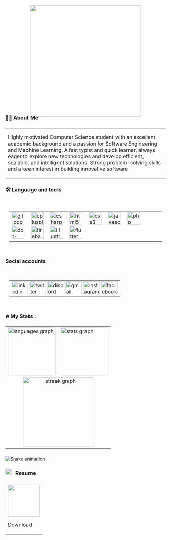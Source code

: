 <div align="center">
  <img height="350" style="margin-bottom:-30px" src="https://github.com/user-attachments/assets/956783c6-c7f9-4e31-b4a0-cadfa260f9f6"  />
</div>

###

<div>

<h3 align="left">👩‍💻  About Me</h3>

###

<table>
  <tr>
    <td>
      <p align="left" >Highly motivated Computer Science student with an excellent academic background and a passion for Software Engineering and Machine Learning. A fast typist and quick learner, always eager to explore new technologies and develop efficient, scalable, and intelligent solutions. Strong problem-solving skills and a keen interest in building innovative software</p>
    </td>
  </tr>
</table>

</div>

###

<h3 align="left">🛠 Language and tools</h3>

###

<div align="left"  style="border:2px solid white; padding:10px">
  <table>
  <tr>
    <td>
      <img src="https://cdn.jsdelivr.net/gh/devicons/devicon/icons/git/git-original.svg" height="40" alt="git logo"  />
  <img width="12" />
  <img src="https://cdn.jsdelivr.net/gh/devicons/devicon/icons/cplusplus/cplusplus-original.svg" height="40" alt="cplusplus logo"  />
  <img width="12" />
  <img src="https://cdn.jsdelivr.net/gh/devicons/devicon/icons/csharp/csharp-original.svg" height="40" alt="csharp logo"  />
  <img width="12" />
  <img src="https://cdn.jsdelivr.net/gh/devicons/devicon/icons/html5/html5-original.svg" height="40" alt="html5 logo"  />
  <img width="12" />
  <img src="https://cdn.jsdelivr.net/gh/devicons/devicon/icons/css3/css3-original.svg" height="40" alt="css3 logo"  />
  <img width="12" />
  <img src="https://cdn.jsdelivr.net/gh/devicons/devicon/icons/javascript/javascript-original.svg" height="40" alt="javascript logo"  />
  <img width="12" />
  <img src="https://cdn.jsdelivr.net/gh/devicons/devicon/icons/php/php-original.svg" height="40" alt="php logo"  />
  <img width="12" />
  <img src="https://cdn.jsdelivr.net/gh/devicons/devicon/icons/dot-net/dot-net-original.svg" height="40" alt="dot-net logo"  />
  <img width="12" />
  <img src="https://cdn.jsdelivr.net/gh/devicons/devicon/icons/firebase/firebase-plain-wordmark.svg" height="40" alt="firebase logo"  />
  <img width="12" />
  <img src="https://cdn.jsdelivr.net/gh/devicons/devicon/icons/illustrator/illustrator-plain.svg" height="40" alt="illustrator logo"  />
  <img width="12" />
  <img src="https://cdn.jsdelivr.net/gh/devicons/devicon/icons/flutter/flutter-original.svg" height="40" alt="flutter logo"  />
    </td>
  </tr>
</table>
 
</div>

###

<h3 align="left"> Social accounts</h3>

###

<div align="left"  style="border:2px solid white; padding:10px">
  <table>
  <tr>
    <td>
       <img src="https://raw.githubusercontent.com/maurodesouza/profile-readme-generator/master/src/assets/icons/social/linkedin/default.svg" width="52" height="40" alt="linkedin logo"  />
  <img src="https://raw.githubusercontent.com/maurodesouza/profile-readme-generator/master/src/assets/icons/social/twitter/default.svg" width="52" height="40" alt="twitter logo"  />
  <img src="https://raw.githubusercontent.com/maurodesouza/profile-readme-generator/master/src/assets/icons/social/discord/default.svg" width="52" height="40" alt="discord logo"  />
  <img src="https://raw.githubusercontent.com/maurodesouza/profile-readme-generator/master/src/assets/icons/social/gmail/default.svg" width="52" height="40" alt="gmail logo"  />
  <img src="https://raw.githubusercontent.com/maurodesouza/profile-readme-generator/master/src/assets/icons/social/instagram/default.svg" width="52" height="40" alt="instagram logo"  />
  <img src="https://raw.githubusercontent.com/maurodesouza/profile-readme-generator/master/src/assets/icons/social/facebook/default.svg" width="52" height="40" alt="facebook logo"  />
    </td>
  </tr>
</table>
 
</div>

###

<h3 align="left">🔥   My Stats :</h3>

###

<div align="left">
<table>
<tr>
<td><img src="https://github-readme-stats.vercel.app/api/top-langs?username=Tishat2247019&locale=en&hide_title=false&layout=compact&card_width=320&langs_count=5&theme=dracula&hide_border=false&order=2" height="150" alt="languages graph"  />
</td>
<td><img src="https://github-readme-stats.vercel.app/api?username=Tishat2247019&hide_title=false&hide_rank=false&show_icons=true&include_all_commits=true&count_private=true&disable_animations=false&theme=dracula&locale=en&hide_border=false&order=1" height="150" alt="stats graph"  />
</td>
</tr>
<tr>
<td colspan="2" align="center">
<img src="https://streak-stats.demolab.com?user=Tishat2247019&locale=en&mode=daily&theme=dark&hide_border=false&border_radius=5&order=3" height="220" alt="streak graph"  />
</td>
</tr>
</table>
  
  
  
</div>

###

<img src="https://raw.githubusercontent.com/Tishat2247019/Tishat2247019/output/snake.svg" alt="Snake animation" />

###

<h3 align="left"><img src="https://github.com/user-attachments/assets/1b99ae69-63e5-4bc5-834b-c06d9d75a75d" height="20px">&nbsp; &nbsp;Resume</h3>

###

<div align="left">
  <table>
    <tr>
      <td>
  <img src="https://github.com/user-attachments/assets/5b040503-0f31-4496-8c4a-354e6299a50c" height="100px">
  <p align="left"><a href="https://github.com/Tishat2247019/Tishat2247019/blob/77f8e99fe2aa76088240ffc73a0fca1e3fb34cd0/Abu_Towsif_cv.pdf?raw=true">Download</a></p>
      </td>
    </tr>
  </table>
</div>



###
